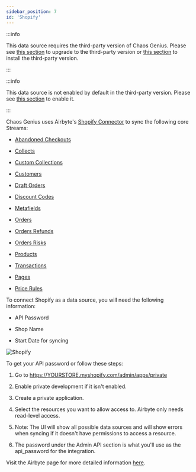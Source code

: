 ```yaml
---
sidebar_position: 7
id: 'Shopify'
---
```


:::info

This data source requires the third-party version of Chaos Genius. Please see [this section](/Operator_Guides/upgrading_cg.md#from-the-default-installation-to-third-party-installation) to upgrade to the third-party version or [this section](/Quick_Start/install.md#third-party-installation) to install the third-party version.

:::

:::info

This data source is not enabled by default in the third-party version. Please see [this section](/Operator_Guides/Configuration/config-params.md#enabling-third-party-data-sources) to enable it.

:::

Chaos Genius uses Airbyte's [Shopify Connector](https://docs.airbyte.io/integrations/sources/shopify) to sync the following core Streams:

-   [Abandoned Checkouts](https://help.shopify.com/en/api/reference/orders/abandoned_checkouts)

-   [Collects](https://help.shopify.com/en/api/reference/products/collect)

-   [Custom Collections](https://help.shopify.com/en/api/reference/products/customcollection)

-   [Customers](https://help.shopify.com/en/api/reference/customers)

-   [Draft Orders](https://help.shopify.com/en/api/reference/orders/draftorder)

-   [Discount Codes](https://shopify.dev/docs/admin-api/rest/reference/discounts/discountcode)

-   [Metafields](https://help.shopify.com/en/api/reference/metafield)

-   [Orders](https://help.shopify.com/en/api/reference/orders)

-   [Orders Refunds](https://shopify.dev/api/admin/rest/reference/orders/refund)

-   [Orders Risks](https://shopify.dev/api/admin/rest/reference/orders/order-risk)

-   [Products](https://help.shopify.com/en/api/reference/products)

-   [Transactions](https://help.shopify.com/en/api/reference/orders/transaction)

-   [Pages](https://help.shopify.com/en/api/reference/online-store/page)

-   [Price Rules](https://help.shopify.com/en/api/reference/discounts/pricerule)

To connect Shopify as a data source, you will need the following information:

-   API Password

-   Shop Name

-   Start Date for syncing

![Shopify](/img/connecting-to-data-sources/shopify.png)

To get your API password or follow these steps:

1.  Go to https://YOURSTORE.myshopify.com/admin/apps/private

2.  Enable private development if it isn't enabled.

3.  Create a private application.

4.  Select the resources you want to allow access to. Airbyte only needs read-level access.

5.  Note: The UI will show all possible data sources and will show errors when syncing if it doesn't have permissions to access a resource.

6.  The password under the Admin API section is what you'll use as the api_password for the integration.

Visit the Airbyte page for more detailed information [here](https://docs.airbyte.io/integrations/sources/shopify).


